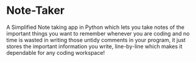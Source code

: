 # Note-Taker
A Simplified Note taking app in Python which lets you take notes of the important things you want to remember whenever you are coding and no time is wasted in writing those untidy comments in your program, it just stores the important information you write, line-by-line which makes it dependable for any coding workspace!
